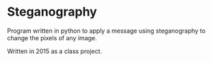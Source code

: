 # Steganography
Program written in python to apply a message using steganography to change the pixels of any image.

Written in 2015 as a class project.
